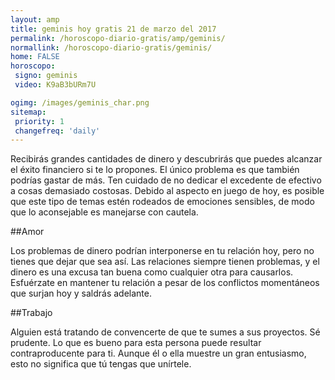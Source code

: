 ```yaml
---
layout: amp
title: geminis hoy gratis 21 de marzo del 2017 
permalink: /horoscopo-diario-gratis/amp/geminis/
normallink: /horoscopo-diario-gratis/geminis/
home: FALSE
horoscopo:
 signo: geminis
 video: K9aB3bURm7U

ogimg: /images/geminis_char.png
sitemap:
 priority: 1
 changefreq: 'daily'
---
```



Recibirás grandes cantidades de dinero y descubrirás que puedes alcanzar el éxito financiero si te lo propones. El único problema es que también podrías gastar de más. Ten cuidado de no dedicar el excedente de efectivo a cosas demasiado costosas. Debido al aspecto en juego de hoy, es posible que este tipo de temas estén rodeados de emociones sensibles, de modo que lo aconsejable es manejarse con cautela.

##Amor

Los problemas de dinero podrían interponerse en tu relación hoy, pero no tienes que dejar que sea así. Las relaciones siempre tienen problemas, y el dinero es una excusa tan buena como cualquier otra para causarlos. Esfuérzate en mantener tu relación a pesar de los conflictos momentáneos que surjan hoy y saldrás adelante.

##Trabajo

Alguien está tratando de convencerte de que te sumes a sus proyectos. Sé prudente. Lo que es bueno para esta persona puede resultar contraproducente para ti. Aunque él o ella muestre un gran entusiasmo, esto no significa que tú tengas que unírtele.
